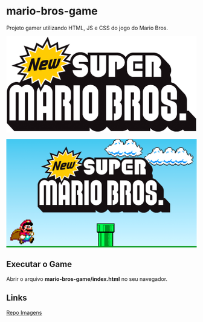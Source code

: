 # mario-bros-game
Projeto gamer utilizando HTML, JS e CSS do jogo do Mario Bros.

![mario-bros.png](mario-bros.png)

![game-mario.png](game-mario.png)


## **Executar o Game**

Abrir o arquivo **mario-bros-game/index.html** no seu navegador.

## **Links**
[Repo Imagens](https://drive.google.com/drive/folders/1CYQ2CtPyiXcONexGfpQ1RnaPa30c7PNy)